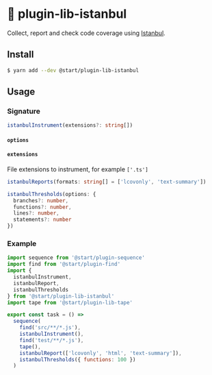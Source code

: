 # 💯 plugin-lib-istanbul

Collect, report and check code coverage using [Istanbul](https://istanbul.js.org/).

## Install

```sh
$ yarn add --dev @start/plugin-lib-istanbul
```

## Usage

### Signature

```ts
istanbulInstrument(extensions?: string[])
```

#### `options`

#### `extensions`

File extensions to instrument, for example `['.ts']`

```ts
istanbulReports(formats: string[] = ['lcovonly', 'text-summary'])
```

```ts
istanbulThresholds(options: {
  branches?: number,
  functions?: number,
  lines?: number,
  statements?: number
})
```

### Example

```js
import sequence from '@start/plugin-sequence'
import find from '@start/plugin-find'
import {
  istanbulInstrument,
  istanbulReport,
  istanbulThresholds
} from '@start/plugin-lib-istanbul'
import tape from '@start/plugin-lib-tape'

export const task = () =>
  sequence(
    find('src/**/*.js'),
    istanbulInstrument(),
    find('test/**/*.js'),
    tape(),
    istanbulReport(['lcovonly', 'html', 'text-summary']),
    istanbulThresholds({ functions: 100 })
  )
```

